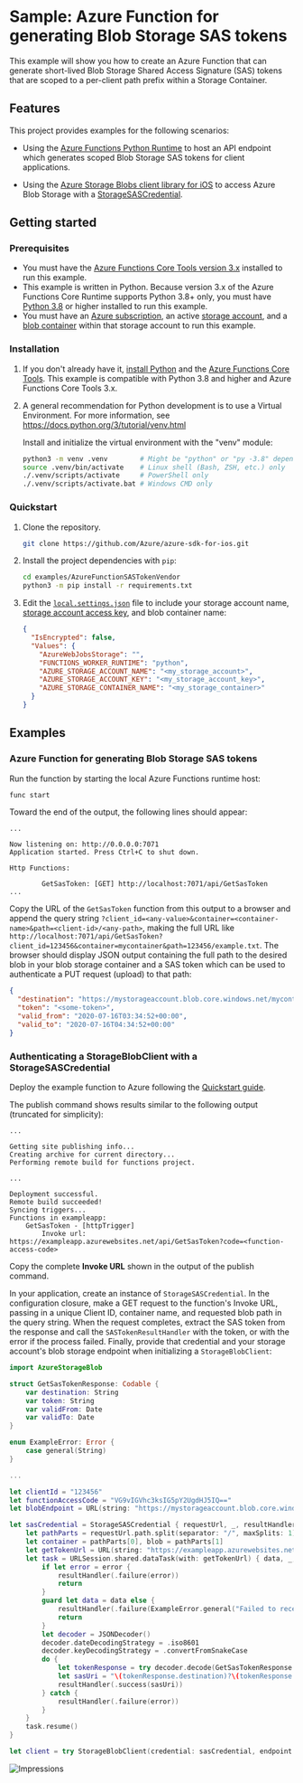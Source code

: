 # Sample: Azure Function for generating Blob Storage SAS tokens

This example will show you how to create an Azure Function that can generate
short-lived Blob Storage Shared Access Signature (SAS) tokens that are scoped to
a per-client path prefix within a Storage Container.

## Features

This project provides examples for the following scenarios:

* Using the
  [Azure Functions Python Runtime](https://docs.microsoft.com/azure/azure-functions/functions-create-first-azure-function-azure-cli?pivots=programming-language-python)
  to host an API endpoint which generates scoped Blob Storage SAS tokens for
  client applications.

* Using the
  [Azure Storage Blobs client library for iOS](https://github.com/Azure/azure-sdk-for-ios/tree/master/sdk/storage/AzureStorageBlob)
  to access Azure Blob Storage with a
  [StorageSASCredential](https://github.com/Azure/azure-sdk-for-ios/blob/master/sdk/storage/AzureStorageBlob/Source/Credentials/StorageSASCredential.swift).

## Getting started

### Prerequisites
* You must have the
  [Azure Functions Core Tools version 3.x](https://docs.microsoft.com/azure/azure-functions/functions-run-local#v2) installed to run this example. 
* This example is written in Python. Because version 3.x of the Azure Functions
  Core Runtime supports Python 3.8+ only, you must have
  [Python 3.8](https://www.python.org/downloads/) or higher installed to run
  this example.
* You must have an [Azure subscription](https://azure.microsoft.com/free/),
  an active
  [storage account](https://docs.microsoft.com/azure/storage/common/storage-account-create),
  and a [blob container](https://docs.microsoft.com/azure/storage/blobs/storage-quickstart-blobs-portal#create-a-container)
  within that storage account to run this example.

### Installation

1. If you don't already have it,
   [install Python](https://www.python.org/downloads/) and the
   [Azure Functions Core Tools](https://docs.microsoft.com/azure/azure-functions/functions-run-local#v2).
   This example is compatible with Python 3.8 and higher and Azure Functions
   Core Tools 3.x.

2. A general recommendation for Python development is to use a Virtual
   Environment. For more information, see https://docs.python.org/3/tutorial/venv.html
   
   Install and initialize the virtual environment with the "venv" module:
   ```bash
   python3 -m venv .venv        # Might be "python" or "py -3.8" depending on your Python installation
   source .venv/bin/activate    # Linux shell (Bash, ZSH, etc.) only
   ./.venv/scripts/activate     # PowerShell only
   ./.venv/scripts/activate.bat # Windows CMD only
   ```

### Quickstart

1. Clone the repository.
   ```bash
   git clone https://github.com/Azure/azure-sdk-for-ios.git
   ```

2. Install the project dependencies with `pip`:
   ```bash
   cd examples/AzureFunctionSASTokenVendor
   python3 -m pip install -r requirements.txt
   ```

3. Edit the [`local.settings.json`](https://github.com/Azure/azure-sdk-for-ios/blob/master/examples/AzureFunctionSASTokenVendor/local.settings.json) file to include your
   storage account name,
   [storage account access key](https://docs.microsoft.com/azure/storage/common/storage-account-keys-manage#view-account-access-keys),
   and blob container name:
   ```json
   {
     "IsEncrypted": false,
     "Values": {
       "AzureWebJobsStorage": "",
       "FUNCTIONS_WORKER_RUNTIME": "python",
       "AZURE_STORAGE_ACCOUNT_NAME": "<my_storage_account>",
       "AZURE_STORAGE_ACCOUNT_KEY": "<my_storage_account_key>",
       "AZURE_STORAGE_CONTAINER_NAME": "<my_storage_container>"
     }
   }
   ```

## Examples

### Azure Function for generating Blob Storage SAS tokens

Run the function by starting the local Azure Functions runtime host:
```bash
func start
```

Toward the end of the output, the following lines should appear:
```
...

Now listening on: http://0.0.0.0:7071
Application started. Press Ctrl+C to shut down.

Http Functions:

        GetSasToken: [GET] http://localhost:7071/api/GetSasToken
...
```

Copy the URL of the `GetSasToken` function from this output to a browser and
append the query string
`?client_id=<any-value>&container=<container-name>&path=<client-id>/<any-path>`,
making the full URL like
`http://localhost:7071/api/GetSasToken?client_id=123456&container=mycontainer&path=123456/example.txt`.
The browser should display JSON output containing the full path to the desired
blob in your blob storage container and a SAS token which can be used to
authenticate a PUT request (upload) to that path:

```json
{
  "destination": "https://mystorageaccount.blob.core.windows.net/mycontainer/123456/example.txt",
  "token": "<some-token>",
  "valid_from": "2020-07-16T03:34:52+00:00",
  "valid_to": "2020-07-16T04:34:52+00:00"
}
```

### Authenticating a StorageBlobClient with a StorageSASCredential

Deploy the example function to Azure following the
[Quickstart guide](https://docs.microsoft.com/azure/azure-functions/functions-create-first-azure-function-azure-cli?pivots=programming-language-python#create-supporting-azure-resources-for-your-function).

The publish command shows results similar to the following output (truncated for simplicity):
```
...

Getting site publishing info...
Creating archive for current directory...
Performing remote build for functions project.

...

Deployment successful.
Remote build succeeded!
Syncing triggers...
Functions in exampleapp:
    GetSasToken - [httpTrigger]
        Invoke url: https://exampleapp.azurewebsites.net/api/GetSasToken?code=<function-access-code>

```

Copy the complete **Invoke URL** shown in the output of the publish command.

In your application, create an instance of `StorageSASCredential`. In the
configuration closure, make a GET request to the function's Invoke URL, passing
in a unique Client ID, container name, and requested blob path in the query
string. When the request completes, extract the SAS token from the response and
call the `SASTokenResultHandler` with the token, or with the error if the
process failed. Finally, provide that credential and your storage account's
blob storage endpoint when initializing a `StorageBlobClient`:

```swift
import AzureStorageBlob

struct GetSasTokenResponse: Codable {
    var destination: String
    var token: String
    var validFrom: Date
    var validTo: Date
}

enum ExampleError: Error {
    case general(String)
}

...

let clientId = "123456"
let functionAccessCode = "VG9vIGVhc3ksIG5pY2UgdHJ5IQ=="
let blobEndpoint = URL(string: "https://mystorageaccount.blob.core.windows.net/")!

let sasCredential = StorageSASCredential { requestUrl, _, resultHandler in
    let pathParts = requestUrl.path.split(separator: "/", maxSplits: 1)
    let container = pathParts[0], blob = pathParts[1]
    let getTokenUrl = URL(string: "https://exampleapp.azurewebsites.net/api/GetSasToken?code=\(functionAccessCode)&client_id=\(clientId)&container=\(container)&path=\(blob)")!
    let task = URLSession.shared.dataTask(with: getTokenUrl) { data, _, error in
        if let error = error {
            resultHandler(.failure(error))
            return
        }
        guard let data = data else {
            resultHandler(.failure(ExampleError.general("Failed to receive data from the Azure Function.")))
            return
        }
        let decoder = JSONDecoder()
        decoder.dateDecodingStrategy = .iso8601
        decoder.keyDecodingStrategy = .convertFromSnakeCase
        do {
            let tokenResponse = try decoder.decode(GetSasTokenResponse.self, from: data)
            let sasUri = "\(tokenResponse.destination)?\(tokenResponse.token)"
            resultHandler(.success(sasUri))
        } catch {
            resultHandler(.failure(error))
        }
    }
    task.resume()
}

let client = try StorageBlobClient(credential: sasCredential, endpoint: blobEndpoint)
```

![Impressions](https://azure-sdk-impressions.azurewebsites.net/api/impressions/azure-sdk-for-ios%2Fexamples%2FAzureFunctionSASTokenVendor%2FREADME.png)
